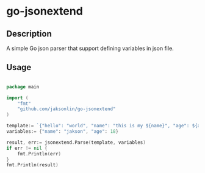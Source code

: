 # go-jsonextend

## Description

A simple Go json parser that support defining variables in json file.

## Usage

```go

package main

import (
    "fmt"
    "github.com/jaksonlin/go-jsonextend"
)

template:= `{"hello": "world", "name": "this is my ${name}", "age": ${age}}`
variables:= {"name": "jakson", "age": 18}

result, err:= jsonextend.Parse(template, variables)
if err != nil {
    fmt.Println(err)
}
fmt.Println(result)

```

